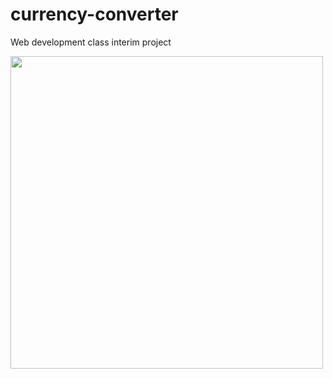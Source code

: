 # currency-converter
Web development class interim project

<img width="500" src="https://c.tenor.com/IA266nP_INIAAAAC/ditto-pokemon.gif"/>
